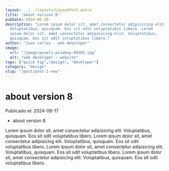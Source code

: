 ```yaml
---
layout: ../../layouts/LayoutPost.astro
title: "about version 8"
pubDate: 2024-06-20
description: "Lorem ipsum dolor sit, amet consectetur adipisicing elit.
  Voluptatibus, quisquam. Eos sit odit voluptatibus libero. Lorem
  ipsum dolor sit, amet consectetur adipisicing elit. Voluptatibus,
  quisquam. Eos sit odit voluptatibus libero."
author: "Juan carlos - web developer"
image:
  url: "/image/pexels-pixabay-40185.jpg"
  alt: "web developer - website"
tags: ["quick tip","design", "developer"]
category: "design"
slug: "/post/post-1-new"
---
```


# about version 8

Publicado el: 2024-06-17

- about version 8

Lorem ipsum dolor sit, amet consectetur adipisicing elit.
Voluptatibus, quisquam. Eos sit odit voluptatibus libero. Lorem
ipsum dolor sit, amet consectetur adipisicing elit. Voluptatibus,
quisquam. Eos sit odit voluptatibus libero.
Lorem ipsum dolor sit, amet consectetur adipisicing elit.
Voluptatibus, quisquam. Eos sit odit voluptatibus libero. Lorem
ipsum dolor sit, amet consectetur adipisicing elit. Voluptatibus,
quisquam. Eos sit odit voluptatibus libero.
